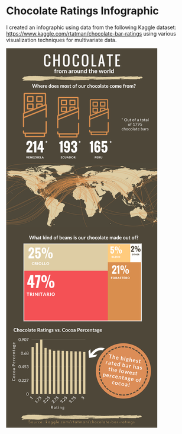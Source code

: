 # Chocolate Ratings Infographic
I created an infographic using data from the following Kaggle dataset: https://www.kaggle.com/rtatman/chocolate-bar-ratings using various visualization techniques for multivariate data.

![](https://raw.githubusercontent.com/lauramann/chocolate/master/Chocolate%20Infographic.png)
